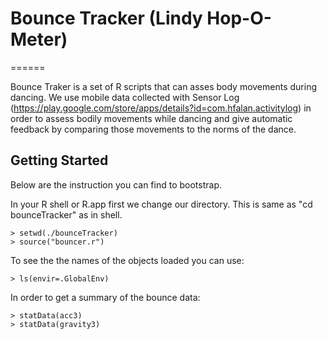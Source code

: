 # Bounce Tracker  (Lindy Hop-O-Meter)
======

Bounce Traker is a set of R scripts that can asses body movements during dancing. We use mobile data collected with Sensor Log (https://play.google.com/store/apps/details?id=com.hfalan.activitylog) in order to assess bodily movements while dancing and give automatic feedback by comparing those movements to the norms of the dance.

## Getting Started

Below are the instruction you can find to bootstrap.

In your R shell or R.app first we change our directory. This is same as "cd bounceTracker" as in shell.

    > setwd(./bounceTracker)
    > source("bouncer.r")

To see the the names of the objects loaded you can use:

    > ls(envir=.GlobalEnv)

In order to get a summary of the bounce data:

    > statData(acc3)
    > statData(gravity3)
